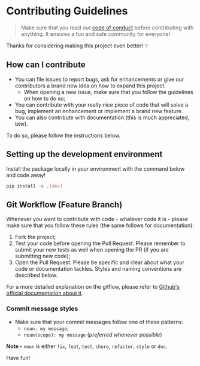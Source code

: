# Contributing Guidelines
> Make sure that you read our [code of conduct](https://github.com/Eric-Mendes/dictf/blob/main/CODE_OF_CONDUCT.md) before contributing with anything. It ensures a fun and safe community for everyone!

Thanks for considering making this project even better! :sparkles:

## How can I contribute
- You can file issues to report bugs, ask for enhancements or give our contributors a brand new idea on how to expand this project.
  - When opening a new issue, make sure that you follow the guidelines on how to do so;
- You can contribute with your really nice piece of code that will solve a bug, implement an enhancement or implement a brand new feature. 
- You can also contribute with documentation (this is much appreciated, btw). 

To do so, please follow the instructions below.

## Setting up the development environment
Install the package locally in your environment with the command below and code away!
```bash
pip install -e .[dev]
```
## Git Workflow (Feature Branch)
Whenever you want to contribute with code - whatever code it is - please make sure that you follow these rules (the same follows for documentation):
1. Fork the project;
2. Test your code before opening the Pull Request. Please remember to submit your new tests as well when opening the PR (if you are submitting new code);
3. Open the Pull Request.
Please be specific and clear about what your code or documentation tackles. Styles and naming conventions are described below.

For a more detailed explanation on the gitflow, please refer to [Github's official documentation about it](https://docs.github.com/en/get-started/quickstart/contributing-to-projects).

### Commit message styles
- Make sure that your commit messages follow one of these patterns: 
  - `noun: my message`;
  - `noun(scope): my message` (*preferred whenever possible*)

**Note -** `noun` is either `fix`, `feat`, `test`, `chore`, `refactor`, `style` or `doc`.

Have fun!
